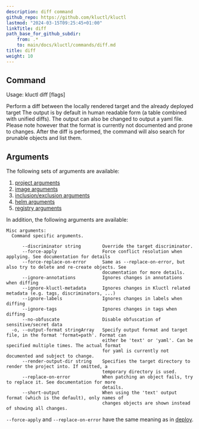 ```yaml
---
description: diff command
github_repo: https://github.com/kluctl/kluctl
lastmod: "2024-03-15T09:25:45+01:00"
linkTitle: diff
path_base_for_github_subdir:
    from: .*
    to: main/docs/kluctl/commands/diff.md
title: diff
weight: 10
---
```




## Command
<!-- BEGIN SECTION "diff" "Usage" false -->
Usage: kluctl diff [flags]

Perform a diff between the locally rendered target and the already deployed target
The output is by default in human readable form (a table combined with unified diffs).
The output can also be changed to output a yaml file. Please note however that the format
is currently not documented and prone to changes.
After the diff is performed, the command will also search for prunable objects and list them.

<!-- END SECTION -->

## Arguments
The following sets of arguments are available:
1. [project arguments](./common-arguments.md#project-arguments)
1. [image arguments](./common-arguments.md#image-arguments)
1. [inclusion/exclusion arguments](./common-arguments.md#inclusionexclusion-arguments)
1. [helm arguments](./common-arguments.md#helm-arguments)
1. [registry arguments](./common-arguments.md#registry-arguments)

In addition, the following arguments are available:
<!-- BEGIN SECTION "diff" "Misc arguments" true -->
```
Misc arguments:
  Command specific arguments.

      --discriminator string        Override the target discriminator.
      --force-apply                 Force conflict resolution when applying. See documentation for details
      --force-replace-on-error      Same as --replace-on-error, but also try to delete and re-create objects. See
                                    documentation for more details.
      --ignore-annotations          Ignores changes in annotations when diffing
      --ignore-kluctl-metadata      Ignores changes in Kluctl related metadata (e.g. tags, discriminators, ...)
      --ignore-labels               Ignores changes in labels when diffing
      --ignore-tags                 Ignores changes in tags when diffing
      --no-obfuscate                Disable obfuscation of sensitive/secret data
  -o, --output-format stringArray   Specify output format and target file, in the format 'format=path'. Format can
                                    either be 'text' or 'yaml'. Can be specified multiple times. The actual format
                                    for yaml is currently not documented and subject to change.
      --render-output-dir string    Specifies the target directory to render the project into. If omitted, a
                                    temporary directory is used.
      --replace-on-error            When patching an object fails, try to replace it. See documentation for more
                                    details.
      --short-output                When using the 'text' output format (which is the default), only names of
                                    changes objects are shown instead of showing all changes.

```
<!-- END SECTION -->

`--force-apply` and `--replace-on-error` have the same meaning as in [deploy](./deploy.md).

